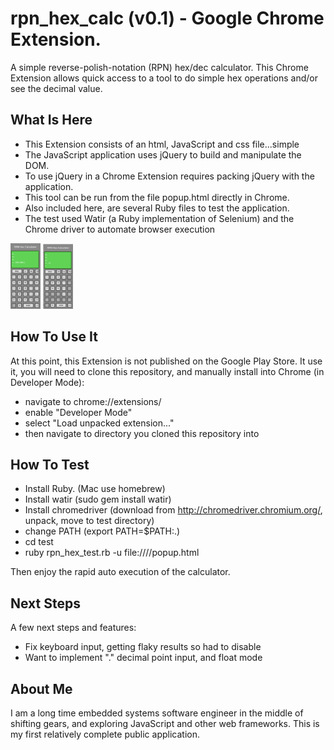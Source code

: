 # rpn_hex_calc (v0.1) - Google Chrome Extension.

A simple reverse-polish-notation (RPN) hex/dec calculator.  This Chrome Extension allows quick access to a tool to do simple hex operations and/or see the decimal value.

## What Is Here

- This Extension consists of an html, JavaScript and css file...simple
- The JavaScript application uses jQuery to build and manipulate the DOM.
- To use jQuery in a Chrome Extension requires packing jQuery with the application.
- This tool can be run from the file popup.html directly in Chrome.
- Also included here, are several Ruby files to test the application.
- The test used Watir (a Ruby implementation of Selenium) and the Chrome driver to automate browser execution

<img src="/releases/screenshots/image3.png" width="48">

<img src="/releases/screenshots/image4.png" width="48">

## How To Use It

At this point, this Extension is not published on the Google Play Store.  It use it, you will need to clone this repository, and manually install into Chrome (in Developer Mode):

- navigate to chrome://extensions/
- enable "Developer Mode"
- select "Load unpacked extension..."
- then navigate to directory you cloned this repository into

## How To Test

- Install Ruby. (Mac use homebrew)
- Install watir (sudo gem install watir)
- Install chromedriver (download from http://chromedriver.chromium.org/, unpack, move to test directory)
- change PATH (export PATH=$PATH:.)
- cd test
- ruby rpn_hex_test.rb -u file:///<path to files>/popup.html

Then enjoy the rapid auto execution of the calculator.



## Next Steps

A few next steps and features:

- Fix keyboard input, getting flaky results so had to disable
- Want to implement "." decimal point input, and float mode


## About Me
I am a long time embedded systems software engineer in the middle of shifting gears, and exploring JavaScript and other web frameworks.  This is my first relatively complete public application.
